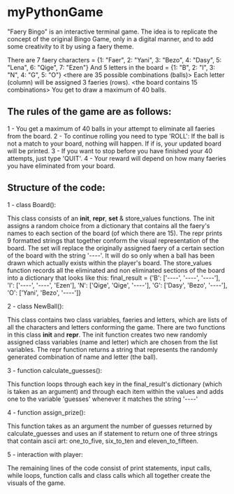 # myPythonGame

"Faery Bingo" is an interactive terminal game.
The idea is to replicate the concept of the original Bingo Game, only in a digital manner, and to add some creativity to it by using a faery theme.

There are 7 faery characters = {1: "Faer", 2: "Yani", 3: "Bezo", 4: "Dasy", 5: "Lena", 6: "Qige", 7: "Ezen"}
And 5 letters in the board = {1: "B", 2: "I", 3: "N", 4: "G", 5: "O"}
<there are 35 possible combinations (balls)>
Each letter (column) will be assigned 3 faeries (rows).
<the board contains 15 combinations>
You get to draw a maximum of 40 balls.
<chances of eliminating all faeries from the board are quite tight>

              
## The rules of the game are as follows:

1 - You get a maximum of 40 balls in your attempt to eliminate all faeries from the board.
2 - To continue rolling you need to type 'ROLL': If the ball is not a match to your board, 
    nothing will happen. If if is, your updated board will be printed.
3 - If you want to stop before you have finished your 40 attempts, just type 'QUIT'.
4 - Your reward will depend on how many faeries you have eliminated from your board.

## Structure of the code:

1 - class Board():

This class consists of an __init__, __repr__, __set__ & store_values functions.
The init assigns a random choice from a dictionary that contains all the faery's names to each section of the board (of which there are 15).
The repr prints 9 formatted strings that together conform the visual representation of the board.
The set will replace the originally assigned faery of a certain section of the board with the string '----'. It will do so only when a ball
has been drawn which actually exists within the player's board.
The store_values function records all the eliminated and non eliminated sections of the board into a dictionary that looks like this:
final_result = {'B': ['----', '----', '----'], 
                'I': ['----', '----', 'Ezen'], 
                'N': ['Qige', 'Qige', '----'], 
                'G': ['Dasy', 'Bezo', '----'], 
                'O': ['Yani', 'Bezo', '----']}

2 - class NewBall():

This class contains two class variables, faeries and letters, which are lists of all the characters and letters conforming the game.
There are two functions in this class __init__ and __repr__.
The init function creates two new randomly assigned class variables (name and letter) which are chosen from the list variables.
The repr function returns a string that represents the randomly generated combination of name and letter (the ball).

3 - function calculate_guesses():

This function loops through each key in the final_result's dictionary (which is taken as an argument) and through each item within the values 
and adds one to the variable 'guesses' whenever it matches the string '----'

4 - function assign_prize():

This function takes as an argument the number of guesses returned by calculate_guesses and uses an if statement to return one of three strings
that contain ascii art: one_to_five, six_to_ten and eleven_to_fifteen.

5 - interaction with player:

The remaining lines of the code consist of print statements, input calls, while loops, function calls and class calls which all together
create the visuals of the game.









